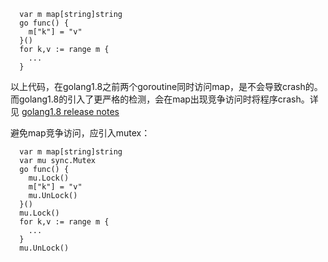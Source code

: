 ```
  var m map[string]string
  go func() {
  	m["k"] = "v"
  }()
  for k,v := range m {
  	...
  }
```

以上代码，在golang1.8之前两个goroutine同时访问map，是不会导致crash的。而golang1.8的引入了更严格的检测，会在map出现竞争访问时将程序crash。详见 [golang1.8 release notes](https://golang.org/doc/go1.8#mapiter)

避免map竞争访问，应引入mutex：

```
  var m map[string]string
  var mu sync.Mutex
  go func() {
  	mu.Lock()
  	m["k"] = "v"
  	mu.UnLock()
  }()
  mu.Lock()
  for k,v := range m {
  	...
  }
  mu.UnLock()
```